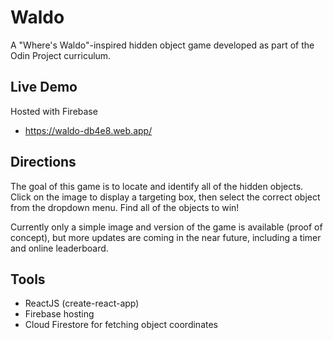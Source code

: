 # Waldo

A "Where's Waldo"-inspired hidden object game developed as part of the Odin Project curriculum.

## Live Demo

Hosted with Firebase
- https://waldo-db4e8.web.app/

## Directions

The goal of this game is to locate and identify all of the hidden objects. Click on the image to display a targeting box, then select the correct object from the dropdown menu. Find all of the objects to win!

Currently only a simple image and version of the game is available (proof of concept), but more updates are coming in the near future, including a timer and online leaderboard.

## Tools

- ReactJS (create-react-app)
- Firebase hosting
- Cloud Firestore for fetching object coordinates

